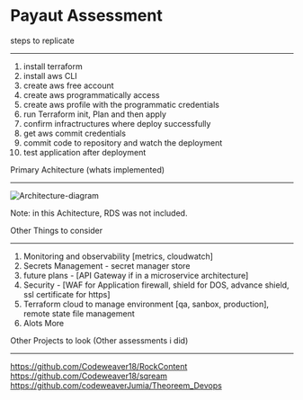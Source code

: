 # Payaut Assessment

steps to replicate
********************
1. install terraform
2. install aws CLI
3. create aws free account
4. create aws programmatically access
5. create aws profile with the programmatic credentials
6. run Terraform init, Plan and then apply
7. confirm infractructures where deploy successfully
8. get aws commit  credentials
9. commit code to repository and watch the deployment
10. test application after deployment


Primary Achitecture (whats implemented)
*****************************************

![Architecture-diagram](https://user-images.githubusercontent.com/6957817/191026654-08ea0d1e-6c57-466d-b7a3-70bd8b6335e1.jpg)



Note: in this Achitecture, RDS was not included.


Other Things to consider
****************************
1. Monitoring and observability  [metrics, cloudwatch]
2. Secrets Management - secret manager store
3. future plans - [API Gateway if in a microservice architecture]
4. Security - [WAF for Application firewall, shield for DOS,  advance shield, ssl certificate for https]
5. Terraform cloud to manage environment [qa, sanbox, production], remote state file management
6. Alots More


Other Projects to look (Other assessments i did)
**************************************************************************
https://github.com/Codeweaver18/RockContent
https://github.com/Codeweaver18/sqream
https://github.com/codeweaverJumia/Theoreem_Devops


 

